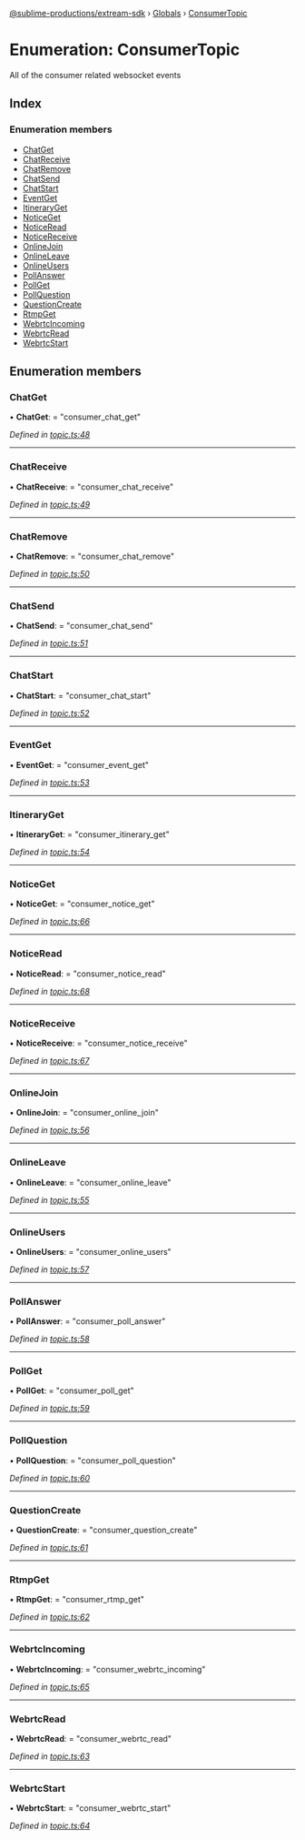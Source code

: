 [@sublime-productions/extream-sdk](../README.md) › [Globals](../globals.md) › [ConsumerTopic](consumertopic.md)

# Enumeration: ConsumerTopic

All of the consumer related websocket events

## Index

### Enumeration members

* [ChatGet](consumertopic.md#chatget)
* [ChatReceive](consumertopic.md#chatreceive)
* [ChatRemove](consumertopic.md#chatremove)
* [ChatSend](consumertopic.md#chatsend)
* [ChatStart](consumertopic.md#chatstart)
* [EventGet](consumertopic.md#eventget)
* [ItineraryGet](consumertopic.md#itineraryget)
* [NoticeGet](consumertopic.md#noticeget)
* [NoticeRead](consumertopic.md#noticeread)
* [NoticeReceive](consumertopic.md#noticereceive)
* [OnlineJoin](consumertopic.md#onlinejoin)
* [OnlineLeave](consumertopic.md#onlineleave)
* [OnlineUsers](consumertopic.md#onlineusers)
* [PollAnswer](consumertopic.md#pollanswer)
* [PollGet](consumertopic.md#pollget)
* [PollQuestion](consumertopic.md#pollquestion)
* [QuestionCreate](consumertopic.md#questioncreate)
* [RtmpGet](consumertopic.md#rtmpget)
* [WebrtcIncoming](consumertopic.md#webrtcincoming)
* [WebrtcRead](consumertopic.md#webrtcread)
* [WebrtcStart](consumertopic.md#webrtcstart)

## Enumeration members

###  ChatGet

• **ChatGet**: = "consumer_chat_get"

*Defined in [topic.ts:48](https://github.com/Extream-SaaS/ex-sdk/blob/ccff5d7/src/topic.ts#L48)*

___

###  ChatReceive

• **ChatReceive**: = "consumer_chat_receive"

*Defined in [topic.ts:49](https://github.com/Extream-SaaS/ex-sdk/blob/ccff5d7/src/topic.ts#L49)*

___

###  ChatRemove

• **ChatRemove**: = "consumer_chat_remove"

*Defined in [topic.ts:50](https://github.com/Extream-SaaS/ex-sdk/blob/ccff5d7/src/topic.ts#L50)*

___

###  ChatSend

• **ChatSend**: = "consumer_chat_send"

*Defined in [topic.ts:51](https://github.com/Extream-SaaS/ex-sdk/blob/ccff5d7/src/topic.ts#L51)*

___

###  ChatStart

• **ChatStart**: = "consumer_chat_start"

*Defined in [topic.ts:52](https://github.com/Extream-SaaS/ex-sdk/blob/ccff5d7/src/topic.ts#L52)*

___

###  EventGet

• **EventGet**: = "consumer_event_get"

*Defined in [topic.ts:53](https://github.com/Extream-SaaS/ex-sdk/blob/ccff5d7/src/topic.ts#L53)*

___

###  ItineraryGet

• **ItineraryGet**: = "consumer_itinerary_get"

*Defined in [topic.ts:54](https://github.com/Extream-SaaS/ex-sdk/blob/ccff5d7/src/topic.ts#L54)*

___

###  NoticeGet

• **NoticeGet**: = "consumer_notice_get"

*Defined in [topic.ts:66](https://github.com/Extream-SaaS/ex-sdk/blob/ccff5d7/src/topic.ts#L66)*

___

###  NoticeRead

• **NoticeRead**: = "consumer_notice_read"

*Defined in [topic.ts:68](https://github.com/Extream-SaaS/ex-sdk/blob/ccff5d7/src/topic.ts#L68)*

___

###  NoticeReceive

• **NoticeReceive**: = "consumer_notice_receive"

*Defined in [topic.ts:67](https://github.com/Extream-SaaS/ex-sdk/blob/ccff5d7/src/topic.ts#L67)*

___

###  OnlineJoin

• **OnlineJoin**: = "consumer_online_join"

*Defined in [topic.ts:56](https://github.com/Extream-SaaS/ex-sdk/blob/ccff5d7/src/topic.ts#L56)*

___

###  OnlineLeave

• **OnlineLeave**: = "consumer_online_leave"

*Defined in [topic.ts:55](https://github.com/Extream-SaaS/ex-sdk/blob/ccff5d7/src/topic.ts#L55)*

___

###  OnlineUsers

• **OnlineUsers**: = "consumer_online_users"

*Defined in [topic.ts:57](https://github.com/Extream-SaaS/ex-sdk/blob/ccff5d7/src/topic.ts#L57)*

___

###  PollAnswer

• **PollAnswer**: = "consumer_poll_answer"

*Defined in [topic.ts:58](https://github.com/Extream-SaaS/ex-sdk/blob/ccff5d7/src/topic.ts#L58)*

___

###  PollGet

• **PollGet**: = "consumer_poll_get"

*Defined in [topic.ts:59](https://github.com/Extream-SaaS/ex-sdk/blob/ccff5d7/src/topic.ts#L59)*

___

###  PollQuestion

• **PollQuestion**: = "consumer_poll_question"

*Defined in [topic.ts:60](https://github.com/Extream-SaaS/ex-sdk/blob/ccff5d7/src/topic.ts#L60)*

___

###  QuestionCreate

• **QuestionCreate**: = "consumer_question_create"

*Defined in [topic.ts:61](https://github.com/Extream-SaaS/ex-sdk/blob/ccff5d7/src/topic.ts#L61)*

___

###  RtmpGet

• **RtmpGet**: = "consumer_rtmp_get"

*Defined in [topic.ts:62](https://github.com/Extream-SaaS/ex-sdk/blob/ccff5d7/src/topic.ts#L62)*

___

###  WebrtcIncoming

• **WebrtcIncoming**: = "consumer_webrtc_incoming"

*Defined in [topic.ts:65](https://github.com/Extream-SaaS/ex-sdk/blob/ccff5d7/src/topic.ts#L65)*

___

###  WebrtcRead

• **WebrtcRead**: = "consumer_webrtc_read"

*Defined in [topic.ts:63](https://github.com/Extream-SaaS/ex-sdk/blob/ccff5d7/src/topic.ts#L63)*

___

###  WebrtcStart

• **WebrtcStart**: = "consumer_webrtc_start"

*Defined in [topic.ts:64](https://github.com/Extream-SaaS/ex-sdk/blob/ccff5d7/src/topic.ts#L64)*
